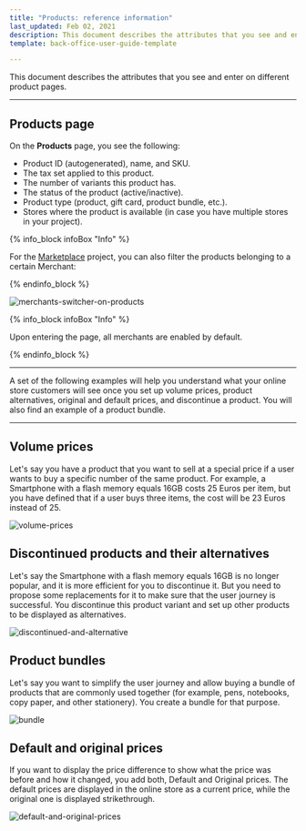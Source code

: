 ```yaml
---
title: "Products: reference information"
last_updated: Feb 02, 2021
description: This document describes the attributes that you see and enter on different product's pages.
template: back-office-user-guide-template

---
```


This document describes the attributes that you see and enter on different product pages.

---

## Products page

On the **Products** page, you see the following:

* Product ID (autogenerated), name, and SKU.
* The tax set applied to this product.
* The number of variants this product has.
* The status of the product (active/inactive).
* Product type (product, gift card, product bundle, etc.).
* Stores where the product is available (in case you have multiple stores in your project).

{% info_block infoBox "Info" %}

For the [Marketplace](/docs/marketplace/user/intro-to-the-spryker-marketplace/marketplace-concept.html) project, you can also filter the products belonging to a certain Merchant:

{% endinfo_block %}


![merchants-switcher-on-products](https://spryker.s3.eu-central-1.amazonaws.com/docs/User+Guides/Back+Office+User+Guides/Marketplace/products/products-reference-information/merchants-switcher-on-products.gif)

{% info_block infoBox "Info" %}

Upon entering the page, all merchants are enabled by default.

{% endinfo_block %}

---

A set of the following examples will help you understand what your online store customers will see once you set up volume prices, product alternatives, original and default prices, and discontinue a product. You will also find an example of a product bundle.

---

## Volume prices

Let's say you have a product that you want to sell at a special price if a user wants to buy a specific number of the same product. For example, a Smartphone with a flash memory equals 16GB costs 25 Euros per item, but you have defined that if a user buys three items, the cost will be 23 Euros instead of 25.

![volume-prices](https://spryker.s3.eu-central-1.amazonaws.com/docs/User+Guides/Back+Office+User+Guides/Products/Products/Managing+products/Products:+Reference+Information/Volume-prices.gif)

## Discontinued products and their alternatives

Let's say the Smartphone with a flash memory equals 16GB is no longer popular, and it is more efficient for you to discontinue it. But you need to propose some replacements for it to make sure that the user journey is successful. You discontinue this product variant and set up other products to be displayed as alternatives.

![discontinued-and-alternative](https://spryker.s3.eu-central-1.amazonaws.com/docs/User+Guides/Back+Office+User+Guides/Products/Products/Managing+products/Products:+Reference+Information/Discontinued-and-Alternative.gif)

## Product bundles

Let's say you want to simplify the user journey and allow buying a bundle of products that are commonly used together (for example, pens, notebooks, copy paper, and other stationery). You create a bundle for that purpose.

![bundle](https://spryker.s3.eu-central-1.amazonaws.com/docs/User+Guides/Back+Office+User+Guides/Products/Products/Managing+products/Products:+Reference+Information/Bundle.gif)

## Default and original prices

If you want to display the price difference to show what the price was before and how it changed, you add both, Default and Original prices. The default prices are displayed in the online store as a current price, while the original one is displayed strikethrough.

![default-and-original-prices](https://spryker.s3.eu-central-1.amazonaws.com/docs/User+Guides/Back+Office+User+Guides/Products/Products/Managing+products/Products:+Reference+Information/default-and-original-prices.gif)
